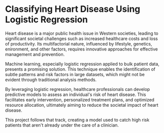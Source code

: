 # Classifying Heart Disease Using Logistic Regression

Heart disease is a major public health issue in Western societies, leading to significant societal challenges such as increased healthcare costs and loss of productivity. Its multifactorial nature, influenced by lifestyle, genetics, enironment, and other factors, requires innovative approaches for effective management and prevention.

Machine learning, especially logistic regression applied to bulk patient data, presents a promising solution. This technique enables the identification of subtle patterns and risk factors in large datasets, which might not be evident through traditional analysis methods.

By leveraging logistic regression, healthcare professionals can develop predictive models to assess an individual's risk of heart disease. This facilitates early intervention, personalized treatment plans, and optimized resource allocation, ultimately aiming to reduce the societal impact of heart disease.

This project follows that track, creating a model used to catch high risk patients that aren't already under the care of a clinician.
